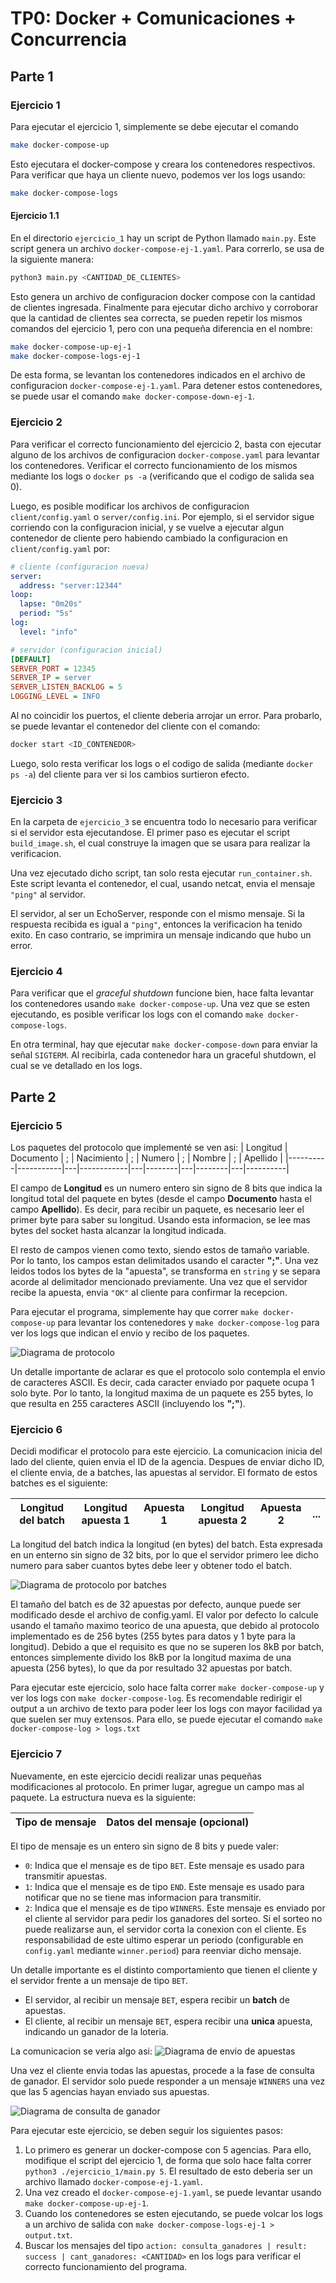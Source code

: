 # TP0: Docker + Comunicaciones + Concurrencia

## Parte 1

### Ejercicio 1
Para ejecutar el ejercicio 1, simplemente se debe ejecutar el comando

```bash
make docker-compose-up
```

Esto ejecutara el docker-compose y creara los contenedores respectivos. Para verificar que haya un cliente nuevo, podemos ver los logs usando:

```bash
make docker-compose-logs
```

#### Ejercicio 1.1
En el directorio `ejercicio_1` hay un script de Python llamado `main.py`. Este script genera un archivo `docker-compose-ej-1.yaml`. Para correrlo, se usa de la siguiente manera:

```bash
python3 main.py <CANTIDAD_DE_CLIENTES>
```

Esto genera un archivo de configuracion docker compose con la cantidad de clientes ingresada. Finalmente para ejecutar dicho archivo y corroborar que la cantidad de clientes sea correcta, se pueden repetir los mismos comandos del ejercicio 1, pero con una pequeña diferencia en el nombre:

```bash
make docker-compose-up-ej-1
make docker-compose-logs-ej-1
```

De esta forma, se levantan los contenedores indicados en el archivo de configuracion `docker-compose-ej-1.yaml`. Para detener estos contenedores, se puede usar el comando `make docker-compose-down-ej-1`.


### Ejercicio 2
Para verificar el correcto funcionamiento del ejercicio 2, basta con ejecutar alguno de los archivos de configuracion `docker-compose.yaml` para levantar los contenedores. Verificar el correcto funcionamiento de los mismos mediante los logs o `docker ps -a` (verificando que el codigo de salida sea 0).

Luego, es posible modificar los archivos de configuracion `client/config.yaml` o `server/config.ini`. Por ejemplo, si el servidor sigue corriendo con la configuracion inicial, y se vuelve a ejecutar algun contenedor de cliente pero habiendo cambiado la configuracion en `client/config.yaml` por:
```yaml
# cliente (configuracion nueva)
server:
  address: "server:12344"
loop:
  lapse: "0m20s"
  period: "5s"
log:
  level: "info"
  ```

```ini
# servidor (configuracion inicial)
[DEFAULT]
SERVER_PORT = 12345
SERVER_IP = server
SERVER_LISTEN_BACKLOG = 5
LOGGING_LEVEL = INFO
```

Al no coincidir los puertos, el cliente deberia arrojar un error. Para probarlo, se puede levantar el contenedor del cliente con el comando:
```bash
docker start <ID_CONTENEDOR>
```

Luego, solo resta verificar los logs o el codigo de salida (mediante `docker ps -a`) del cliente para ver si los cambios surtieron efecto.


### Ejercicio 3
En la carpeta de `ejercicio_3` se encuentra todo lo necesario para verificar si el servidor esta ejecutandose. El primer paso es ejecutar el script `build_image.sh`, el cual construye la imagen que se usara para realizar la verificacion. 

Una vez ejecutado dicho script, tan solo resta ejecutar `run_container.sh`. Este script levanta el contenedor, el cual, usando netcat, envia el mensaje `"ping"` al servidor. 

El servidor, al ser un EchoServer, responde con el mismo mensaje. Si la respuesta recibida es igual a `"ping"`, entonces la verificacion ha tenido exito. En caso contrario, se imprimira un mensaje indicando que hubo un error.


### Ejercicio 4
Para verificar que el *graceful shutdown* funcione bien, hace falta levantar los contenedores usando `make docker-compose-up`. Una vez que se esten ejecutando, es posible verificar los logs con el comando `make docker-compose-logs`.

En otra terminal, hay que ejecutar `make docker-compose-down` para enviar la señal `SIGTERM`. Al recibirla, cada contenedor hara un graceful shutdown, el cual se ve detallado en los logs.


## Parte 2

### Ejercicio 5

Los paquetes del protocolo que implementé se ven asi:
| Longitud | Documento | ; | Nacimiento | ; | Numero | ; | Nombre | ; | Apellido |
|----------|-----------|---|------------|---|--------|---|--------|---|----------|

El campo de **Longitud** es un numero entero sin signo de 8 bits que indica la longitud total del paquete en bytes (desde el campo **Documento** hasta el campo **Apellido**). Es decir, para recibir un paquete, es necesario leer el primer byte para saber su longitud. Usando esta informacion, se lee mas bytes del socket hasta alcanzar la longitud indicada.

El resto de campos vienen como texto, siendo estos de tamaño variable. Por lo tanto, los campos estan delimitados usando el caracter **";"**. Una vez leidos todos los bytes de la "apuesta", se transforma en `string` y se separa acorde al delimitador mencionado previamente. Una vez que el servidor recibe la apuesta, envia `"OK"` al cliente para confirmar la recepcion.

Para ejecutar el programa, simplemente hay que correr `make docker-compose-up` para levantar los contenedores y `make docker-compose-log` para ver los logs que indican el envio y recibo de los paquetes. 

![Diagrama de protocolo](./images/protocol_example.png)

Un detalle importante de aclarar es que el protocolo solo contempla el envio de caracteres ASCII. Es decir, cada caracter enviado por paquete ocupa 1 solo byte. Por lo tanto, la longitud maxima de un paquete es 255 bytes, lo que resulta en 255 caracteres ASCII (incluyendo los **";"**).

### Ejercicio 6

Decidi modificar el protocolo para este ejercicio. La comunicacion inicia del lado del cliente, quien envia el ID de la agencia. Despues de enviar dicho ID, el cliente envia, de a batches, las apuestas al servidor. El formato de estos batches es el siguiente:

| Longitud del batch | Longitud apuesta 1 | Apuesta 1 | Longitud apuesta 2 | Apuesta 2 | ... |
|--------------------|--------------------|-----------|--------------------|-----------|-----|

La longitud del batch indica la longitud (en bytes) del batch. Esta expresada en un enterno sin signo de 32 bits, por lo que el servidor primero lee dicho numero para saber cuantos bytes debe leer y obtener todo el batch.

![Diagrama de protocolo por batches](./images/ejercicio_6.png)

El tamaño del batch es de 32 apuestas por defecto, aunque puede ser modificado desde el archivo de config.yaml. El valor por defecto lo calcule usando el tamaño maximo teorico de una apuesta, que debido al protocolo implementado es de 256 bytes (255 bytes para datos y 1 byte para la longitud). Debido a que el requisito es que no se superen los 8kB por batch, entonces simplemente divido los 8kB por la longitud maxima de una apuesta (256 bytes), lo que da por resultado 32 apuestas por batch.

Para ejecutar este ejercicio, solo hace falta correr `make docker-compose-up` y ver los logs con `make docker-compose-log`. Es recomendable redirigir el output a un archivo de texto para poder leer los logs con mayor facilidad ya que suelen ser muy extensos. Para ello, se puede ejecutar el comando `make docker-compose-log > logs.txt`

### Ejercicio 7

Nuevamente, en este ejercicio decidi realizar unas pequeñas modificaciones al protocolo. En primer lugar, agregue un campo mas al paquete. La estructura nueva es la siguiente:

| Tipo de mensaje | Datos del mensaje (opcional) |
|-----------------|------------------------------|

El tipo de mensaje es un entero sin signo de 8 bits y puede valer:
+ `0`: Indica que el mensaje es de tipo `BET`. Este mensaje es usado para transmitir apuestas.
+ `1`: Indica que el mensaje es de tipo `END`. Este mensaje es usado para notificar que no se tiene mas informacion para transmitir.
+ `2`: Indica que el mensaje es de tipo `WINNERS`. Este mensaje es enviado por el cliente al servidor para pedir los ganadores del sorteo. Si el sorteo no puede realizarse aun, el servidor corta la conexion con el cliente. Es responsabilidad de este ultimo esperar un periodo (configurable en `config.yaml` mediante `winner.period`) para reenviar dicho mensaje.

Un detalle importante es el distinto comportamiento que tienen el cliente y el servidor frente a un mensaje de tipo `BET`.
+ El servidor, al recibir un mensaje `BET`, espera recibir un **batch** de apuestas.
+ El cliente, al recibir un mensaje `BET`, espera recibir una **unica** apuesta, indicando un ganador de la loteria.

La comunicacion se veria algo asi:
![Diagrama de envio de apuestas](./images/ejercicio_7_envio_de_apuestas.png)

Una vez el cliente envia todas las apuestas, procede a la fase de consulta de ganador. El servidor solo puede responder a un mensaje `WINNERS` una vez que las 5 agencias hayan enviado sus apuestas.

![Diagrama de consulta de ganador](./images/ejercicio_7_consulta_de_ganadores.png)

Para ejecutar este ejercicio, se deben seguir los siguientes pasos:
1. Lo primero es generar un docker-compose con 5 agencias. Para ello, modifique el script del ejercicio 1, de forma que solo hace falta correr `python3 ./ejercicio_1/main.py 5`. El resultado de esto deberia ser un archivo llamado `docker-compose-ej-1.yaml`.
2. Una vez creado el `docker-compose-ej-1.yaml`, se puede levantar usando `make docker-compose-up-ej-1`.
3. Cuando los contenedores se esten ejecutando, se puede volcar los logs a un archivo de salida con `make docker-compose-logs-ej-1 > output.txt`.
4. Buscar los mensajes del tipo `action: consulta_ganadores | result: success | cant_ganadores: <CANTIDAD>` en los logs para verificar el correcto funcionamiento del programa.